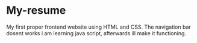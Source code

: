 # My-resume
My first proper frontend website using HTML and CSS.
The navigation bar dosent works i am learning java script, afterwards ill make it functioning.
